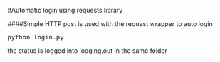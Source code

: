 #Automatic login using requests library

####Simple HTTP post is used with the request wrapper to auto login

<pre style="white-space: pre-wrap; 
white-space: -moz-pre-wrap; 
white-space: -pre-wrap; 
white-space: -o-pre-wrap; 
word-wrap: break-word;">
python login.py
</pre>

the status is logged into looging.out in the same folder
